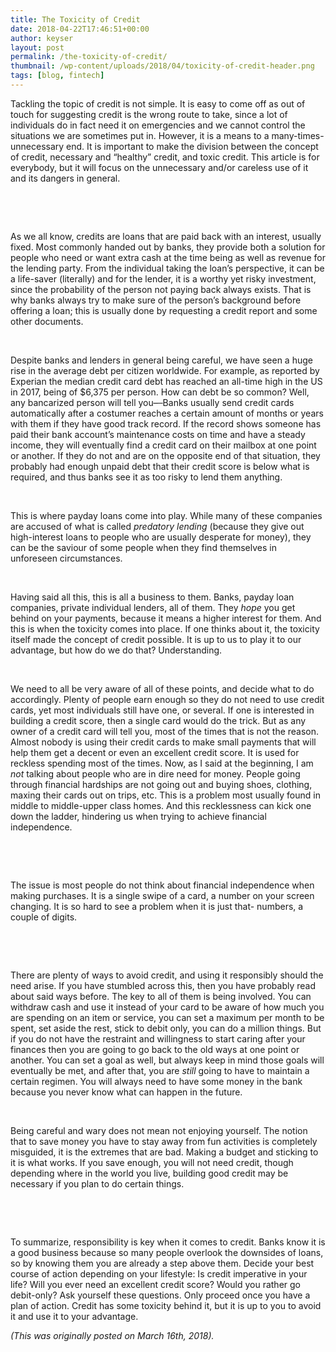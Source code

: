 ```yaml
---
title: The Toxicity of Credit
date: 2018-04-22T17:46:51+00:00
author: keyser
layout: post
permalink: /the-toxicity-of-credit/
thumbnail: /wp-content/uploads/2018/04/toxicity-of-credit-header.png
tags: [blog, fintech]
---
```



Tackling the topic of credit is not simple. It is easy to come off as out of touch for suggesting credit is the wrong route to take, since a lot of individuals do in fact need it on emergencies and we cannot control the situations we are sometimes put in. However, it is a means to a many-times-unnecessary end. It is important to make the division between the concept of credit, necessary and &#8220;healthy&#8221; credit, and toxic credit. This article is for everybody, but it will focus on the unnecessary and/or careless use of it and its dangers in general.

&nbsp;

&nbsp;

As we all know, credits are loans that are paid back with an interest, usually fixed. Most commonly handed out by banks, they provide both a solution for people who need or want extra cash at the time being as well as revenue for the lending party. From the individual taking the loan&#8217;s perspective, it can be a life-saver (literally) and for the lender, it is a worthy yet risky investment, since the probability of the person not paying back always exists. That is why banks always try to make sure of the person&#8217;s background before offering a loan; this is usually done by requesting a credit report and some other documents.

&nbsp;

Despite banks and lenders in general being careful, we have seen a huge rise in the average debt per citizen worldwide. For example, as reported by Experian the median credit card debt has reached an all-time high in the US in 2017, being of $6,375 per person. How can debt be so common? Well, any bancarized person will tell you<span style="text-decoration: line-through;">&#8211;  </span>Banks usually send credit cards automatically after a costumer reaches a certain amount of months or years with them if they have good track record. If the record shows someone has paid their bank account&#8217;s maintenance costs on time and have a steady income, they will eventually find a credit card on their mailbox at one point or another. If they do not and are on the opposite end of that situation, they probably had enough unpaid debt that their credit score is below what is required, and thus banks see it as too risky to lend them anything.

&nbsp;

This is where payday loans come into play. While many of these companies are accused of what is called _predatory lending_ (because they give out high-interest loans to people who are usually desperate for money), they can be the saviour of some people when they find themselves in unforeseen circumstances.

&nbsp;

Having said all this, this is all a business to them. Banks, payday loan companies, private individual lenders, all of them. They _hope_ you get behind on your payments, because it means a higher interest for them. And this is when the toxicity comes into place. If one thinks about it, the toxicity itself made the concept of credit possible. It is up to us to play it to our advantage, but how do we do that? Understanding.

&nbsp;

We need to all be very aware of all of these points, and decide what to do accordingly. Plenty of people earn enough so they do not need to use credit cards, yet most individuals still have one, or several. If one is interested in building a credit score, then a single card would do the trick. But as any owner of a credit card will tell you, most of the times that is not the reason. Almost nobody is using their credit cards to make small payments that will help them get a decent or even an excellent credit score. It is used for reckless spending most of the times. Now, as I said at the beginning, I am _not_ talking about people who are in dire need for money. People going through financial hardships are not going out and buying shoes, clothing, maxing their cards out on trips, etc. This is a problem most usually found in middle to middle-upper class homes. And this recklessness can kick one down the ladder, hindering us when trying to achieve financial independence.

&nbsp;

&nbsp;

The issue is most people do not think about financial independence when making purchases. It is a single swipe of a card, a number on your screen changing. It is so hard to see a problem when it is just that- numbers, a couple of digits.

&nbsp;

&nbsp;

There are plenty of ways to avoid credit, and using it responsibly should the need arise. If you have stumbled across this, then you have probably read about said ways before. The key to all of them is being involved. You can withdraw cash and use it instead of your card to be aware of how much you are spending on an item or service, you can set a maximum per month to be spent, set aside the rest, stick to debit only, you can do a million things. But if you do not have the restraint and willingness to start caring after your finances then you are going to go back to the old ways at one point or another. You can set a goal as well, but always keep in mind those goals will eventually be met, and after that, you are _still_ going to have to maintain a certain regimen. You will always need to have some money in the bank because you never know what can happen in the future.

&nbsp;

Being careful and wary does not mean not enjoying yourself. The notion that to save money you have to stay away from fun activities is completely misguided, it is the extremes that are bad. Making a budget and sticking to it is what works. If you save enough, you will not need credit, though depending where in the world you live, building good credit may be necessary if you plan to do certain things.

&nbsp;

&nbsp;

To summarize, responsibility is key when it comes to credit. Banks know it is a good business because so many people overlook the downsides of loans, so by knowing them you are already a step above them. Decide your best course of action depending on your lifestyle: Is credit imperative in your life? Will you ever need an excellent credit score? Would you rather go debit-only? Ask yourself these questions. Only proceed once you have a plan of action. Credit has some toxicity behind it, but it is up to you to avoid it and use it to your advantage.

_(This was originally posted on March 16th, 2018)._
